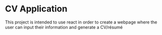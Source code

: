 # CV Application

This project is intended to use react in order to create a webpage where the user can input their information and generate a CV/résumé

